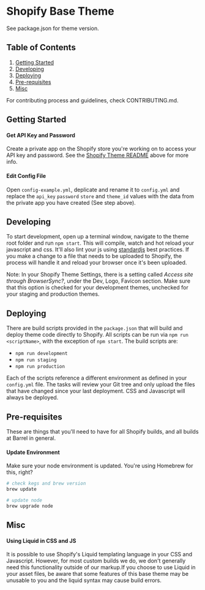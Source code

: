# Shopify Base Theme
See package.json for theme version.

## Table of Contents
1. [Getting Started](#getting-started)
2. [Developing](#developing)
2. [Deploying](#deploying)
3. [Pre-requisites](#pre-requisites)
4. [Misc](#misc)

For contributing process and guidelines, check CONTRIBUTING.md.

## Getting Started

#### Get API Key and Password
Create a private app on the Shopify store you're working on to access your API key and password. See the [Shopify Theme README](https://github.com/Shopify/shopify_theme) above for more info.

#### Edit Config File
Open `config-example.yml`, deplicate and rename it to `config.yml` and replace the `api_key` `password` `store` and `theme_id` values with the data from the private app you have created (See step above).

## Developing
To start development, open up a terminal window, navigate to the theme root folder and run `npm start`. This will compile, watch and hot reload your javascript and css. It'll also lint your js using [standardjs](https://standardjs.com/) best practices. If you make a change to a file that needs to be uploaded to Shopify, the process will handle it and reload your browser once it's been uploaded. 

Note: In your Shopify Theme Settings, there is a setting called *Access site through BrowserSync?*, under the Dev, Logo, Favicon section. Make sure that this option is checked for your development themes, unchecked for your staging and production themes. 

## Deploying
There are build scripts provided in the `package.json` that will build and deploy theme code directly to Shopify. All scripts can be run via `npm run <scriptName>`, with the exception of `npm start`. The build scripts are:
* `npm run development`
* `npm run staging`
* `npm run production`

Each of the scripts reference a different environment as defined in your `config.yml` file. The tasks will review your Git tree and only upload the files that have changed since your last deployment. CSS and Javascript will always be deployed. 

## Pre-requisites
These are things that you'll need to have for all Shopify builds, and all builds at Barrel in general.

#### Update Environment
Make sure your node environment is updated. You're using Homebrew for this, right?

```bash
# check kegs and brew version
brew update 

# update node
brew upgrade node
```

## Misc

#### Using Liquid in CSS and JS
It is possible to use Shopify's Liquid templating language in your CSS and Javascript. However, for most custom builds we do, we don't generally need this functionality outside of our markup.If you choose to use Liquid in your asset files, be aware that some features of this base theme may be unusable to you and the liquid syntax may cause build errors.